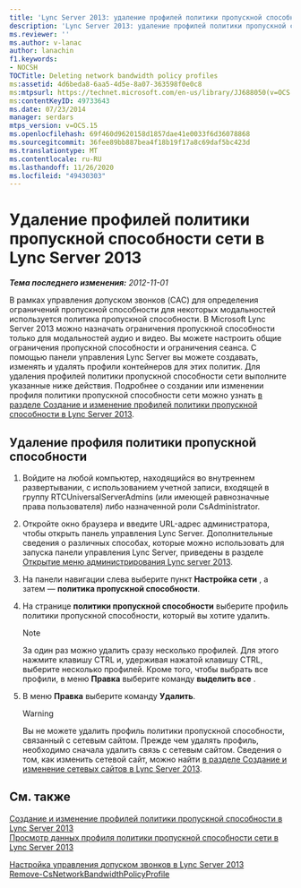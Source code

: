 ```yaml
---
title: 'Lync Server 2013: удаление профилей политики пропускной способности сети'
description: 'Lync Server 2013: удаление профилей политики пропускной способности сети.'
ms.reviewer: ''
ms.author: v-lanac
author: lanachin
f1.keywords:
- NOCSH
TOCTitle: Deleting network bandwidth policy profiles
ms:assetid: 4d6beda8-6aa5-4d5e-8a07-363598f0e0c8
ms:mtpsurl: https://technet.microsoft.com/en-us/library/JJ688050(v=OCS.15)
ms:contentKeyID: 49733643
ms.date: 07/23/2014
manager: serdars
mtps_version: v=OCS.15
ms.openlocfilehash: 69f460d9620158d1857dae41e0033f6d36078868
ms.sourcegitcommit: 36fee89bb887bea4f18b19f17a8c69daf5bc423d
ms.translationtype: MT
ms.contentlocale: ru-RU
ms.lasthandoff: 11/26/2020
ms.locfileid: "49430303"
---
```

# <a name="deleting-network-bandwidth-policy-profiles-in-lync-server-2013"></a>Удаление профилей политики пропускной способности сети в Lync Server 2013

<div data-xmlns="http://www.w3.org/1999/xhtml">

<div class="topic" data-xmlns="http://www.w3.org/1999/xhtml" data-msxsl="urn:schemas-microsoft-com:xslt" data-cs="https://msdn.microsoft.com/">

<div data-asp="https://msdn2.microsoft.com/asp">



</div>

<div id="mainSection">

<div id="mainBody">

<span> </span>

_**Тема последнего изменения:** 2012-11-01_

В рамках управления допуском звонков (CAC) для определения ограничений пропускной способности для некоторых модальностей используется политика пропускной способности. В Microsoft Lync Server 2013 можно назначать ограничения пропускной способности только для модальностей аудио и видео. Вы можете настроить общие ограничения пропускной способности и ограничения сеанса. С помощью панели управления Lync Server вы можете создавать, изменять и удалять профили контейнеров для этих политик. Для удаления профилей политики пропускной способности сети выполните указанные ниже действия. Подробнее о создании или изменении профиля политики пропускной способности сети можно узнать [в разделе Создание и изменение профилей политики пропускной способности в Lync Server 2013](lync-server-2013-creating-or-modifying-bandwidth-policy-profiles.md).

<div>

## <a name="to-delete-a-bandwidth-policy-profile"></a>Удаление профиля политики пропускной способности

1.  Войдите на любой компьютер, находящийся во внутреннем развертывании, с использованием учетной записи, входящей в группу RTCUniversalServerAdmins (или имеющей равнозначные права пользователя) либо назначенной роли CsAdministrator.

2.  Откройте окно браузера и введите URL-адрес администратора, чтобы открыть панель управления Lync Server. Дополнительные сведения о различных способах, которые можно использовать для запуска панели управления Lync Server, приведены в разделе [Открытие меню администрирования Lync server 2013](lync-server-2013-open-lync-server-administrative-tools.md).

3.  На панели навигации слева выберите пункт **Настройка сети** , а затем — **политика пропускной способности**.

4.  На странице **политики пропускной способности** выберите профиль политики пропускной способности, который вы хотите удалить.
    
    <div>
    

    > [!NOTE]  
    > За один раз можно удалить сразу несколько профилей. Для этого нажмите клавишу CTRL и, удерживая нажатой клавишу CTRL, выберите несколько профилей. Кроме того, чтобы выбрать все профили, в меню <STRONG>Правка</STRONG> выберите команду <STRONG>выделить все</STRONG> .

    
    </div>

5.  В меню **Правка** выберите команду **Удалить**.
    
    <div>
    

    > [!WARNING]  
    > Вы не можете удалить профиль политики пропускной способности, связанный с сетевым сайтом. Прежде чем удалять профиль, необходимо сначала удалить связь с сетевым сайтом. Сведения о том, как изменить сетевой сайт, можно найти <A href="lync-server-2013-creating-or-modifying-network-sites.md">в разделе Создание и изменение сетевых сайтов в Lync Server 2013</A>.

    
    </div>

</div>

<div>

## <a name="see-also"></a>См. также


[Создание и изменение профилей политики пропускной способности в Lync Server 2013](lync-server-2013-creating-or-modifying-bandwidth-policy-profiles.md)  
[Просмотр данных профиля политики пропускной способности сети в Lync Server 2013](lync-server-2013-viewing-network-bandwidth-policy-profile-information.md)  


[Настройка управления допуском звонков в Lync Server 2013](lync-server-2013-configure-call-admission-control.md)  
[Remove-CsNetworkBandwidthPolicyProfile](https://docs.microsoft.com/powershell/module/skype/Remove-CsNetworkBandwidthPolicyProfile)  
  

</div>

</div>

<span> </span>

</div>

</div>

</div>

